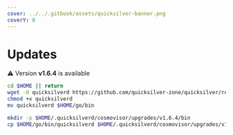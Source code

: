 ```yaml
---
cover: ../../.gitbook/assets/quicksilver-banner.png
coverY: 0
---
```


# Updates

⚠️ Version **v1.6.4** is available

```bash
cd $HOME || return
wget -O quicksilverd https://github.com/quicksilver-zone/quicksilver/releases/download/v1.6.4/quicksilverd-v1.6.4-amd64
chmod +x quicksilverd
mv quicksilverd $HOME/go/bin

mkdir -p $HOME/.quicksilverd/cosmovisor/upgrades/v1.6.4/bin
cp $HOME/go/bin/quicksilverd $HOME/.quicksilverd/cosmovisor/upgrades/v1.6.4/bin/
```
